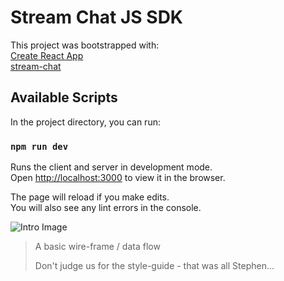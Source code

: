# Stream Chat JS SDK

This project was bootstrapped with:\
[Create React App](https://github.com/facebook/create-react-app)\
[stream-chat](https://www.npmjs.com/package/stream-chat)

## Available Scripts

In the project directory, you can run:

### `npm run dev`

Runs the client and server in development mode.\
Open [http://localhost:3000](http://localhost:3000) to view it in the browser.

The page will reload if you make edits.\
You will also see any lint errors in the console.

![Intro Image](public/chat-wireframe.png)
> A basic wire-frame / data flow
>
>
> Don't judge us for the style-guide - that was all Stephen...
